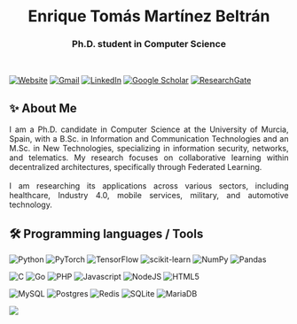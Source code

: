 <h1 align="center">Enrique Tomás Martínez Beltrán</h1>
<h3 align="center">Ph.D. student in Computer Science</h3>
<br>

[![Website](https://img.shields.io/badge/website-000000?style=for-the-badge&logo=About.me&logoColor=white&link=https://enriquetomasmb.com)](https://enriquetomasmb.com)
[![Gmail](https://img.shields.io/badge/Gmail-D14836?style=for-the-badge&logo=gmail&logoColor=white&link=mailto:enriquetomas@um.es)](mailto:enriquetomasmb@gmail.com)
[![LinkedIn](https://img.shields.io/badge/linkedin-%230077B5.svg?style=for-the-badge&logo=linkedin&logoColor=white&link=https://www.linkedin.com/in/enrique-tomas)](https://www.linkedin.com/in/enrique-tomas/)
[![Google Scholar](https://img.shields.io/badge/Google%20Scholar-4285F4?style=for-the-badge&logo=google-scholar&logoColor=white&link=https://scholar.google.es/citations?user=jSSPyXUAAAAJ)](https://scholar.google.es/citations?user=jSSPyXUAAAAJ)
[![ResearchGate](https://img.shields.io/badge/ResearchGate-00CCBB?style=for-the-badge&logo=ResearchGate&logoColor=white&link=https://www.researchgate.net/profile/Enrique-Martinez-Beltran)](https://www.researchgate.net/profile/Enrique-Martinez-Beltran)

## ✨ About Me

<div align="justify">
I am a Ph.D. candidate in Computer Science at the University of Murcia, Spain, with a B.Sc. in Information and Communication Technologies and an M.Sc. in New Technologies, specializing in information security, networks, and telematics. My research focuses on collaborative learning within decentralized architectures, specifically through Federated Learning.
<br><br>
I am researching its applications across various sectors, including healthcare, Industry 4.0, mobile services, military, and automotive technology.
</div>

## 🛠️ Programming languages / Tools

![Python](https://img.shields.io/badge/Python-3776AB?style=for-the-badge&logo=python&logoColor=white)
![PyTorch](https://img.shields.io/badge/PyTorch-%23EE4C2C.svg?style=for-the-badge&logo=PyTorch&logoColor=white)
![TensorFlow](https://img.shields.io/badge/TensorFlow-%23FF6F00.svg?style=for-the-badge&logo=TensorFlow&logoColor=white)
![scikit-learn](https://img.shields.io/badge/scikit--learn-%23F7931E.svg?style=for-the-badge&logo=scikit-learn&logoColor=white)
![NumPy](https://img.shields.io/badge/numpy-%23013243.svg?style=for-the-badge&logo=numpy&logoColor=white)
![Pandas](https://img.shields.io/badge/pandas-%23150458.svg?style=for-the-badge&logo=pandas&logoColor=white)

![C](https://img.shields.io/badge/c-%2300599C.svg?style=for-the-badge&logo=c&logoColor=white)
![Go](https://img.shields.io/badge/go-%2300ADD8.svg?style=for-the-badge&logo=go&logoColor=white)
![PHP](https://img.shields.io/badge/php-%23777BB4.svg?style=for-the-badge&logo=php&logoColor=white)
![Javascript](https://img.shields.io/badge/JavaScript-F7DF1E?style=for-the-badge&logo=javascript&logoColor=black)
![NodeJS](https://img.shields.io/badge/Node.js-43853D?style=for-the-badge&logo=node.js&logoColor=white)
![HTML5](https://img.shields.io/badge/html5-%23E34F26.svg?style=for-the-badge&logo=html5&logoColor=white)

![MySQL](https://img.shields.io/badge/mysql-%2300f.svg?style=for-the-badge&logo=mysql&logoColor=white)
![Postgres](https://img.shields.io/badge/postgres-%23316192.svg?style=for-the-badge&logo=postgresql&logoColor=white) 
![Redis](https://img.shields.io/badge/redis-%23DD0031.svg?style=for-the-badge&logo=redis&logoColor=white) 
![SQLite](https://img.shields.io/badge/sqlite-%2307405e.svg?style=for-the-badge&logo=sqlite&logoColor=white)
![MariaDB](https://img.shields.io/badge/MariaDB-003545?style=for-the-badge&logo=mariadb&logoColor=white) 


![](https://quotes-github-readme.vercel.app/api?type=horizontal&theme=radical)
